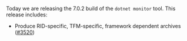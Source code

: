 Today we are releasing the 7.0.2 build of the `dotnet monitor` tool. This release includes:

- Produce RID-specific, TFM-specific, framework dependent archives ([#3520](https://github.com/dotnet/dotnet-monitor/pull/3520))